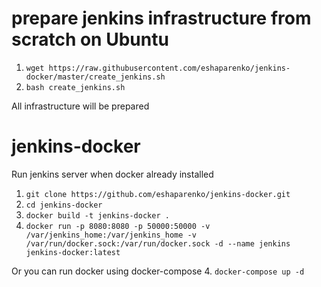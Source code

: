 # prepare jenkins infrastructure from scratch on Ubuntu
1. ```wget https://raw.githubusercontent.com/eshaparenko/jenkins-docker/master/create_jenkins.sh```
2. ```bash create_jenkins.sh```

All infrastructure will be prepared

# jenkins-docker
Run jenkins server when docker already installed

1. ```git clone https://github.com/eshaparenko/jenkins-docker.git```
2. ```cd jenkins-docker```
3. ```docker build -t jenkins-docker .```
4. ```docker run -p 8080:8080 -p 50000:50000 -v /var/jenkins_home:/var/jenkins_home -v /var/run/docker.sock:/var/run/docker.sock -d --name jenkins jenkins-docker:latest```

Or you can run docker using docker-compose
4. ```docker-compose up -d```
